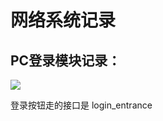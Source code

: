 # 网络系统记录

## PC登录模块记录：

![](C:\Users\wb.liutao18\Desktop\图片汇总\one.png)

登录按钮走的接口是 login_entrance



